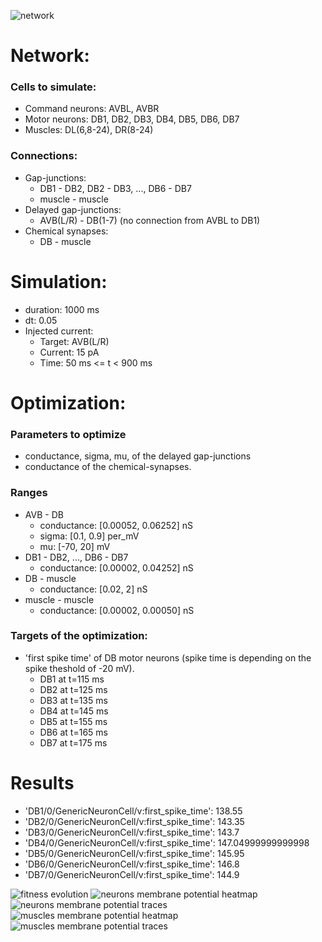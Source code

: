 ![network](avb-db-muscles_1.png)

# Network:

### Cells to simulate:

- Command neurons: AVBL, AVBR
- Motor neurons: DB1, DB2, DB3, DB4, DB5, DB6, DB7
- Muscles: DL(6,8-24), DR(8-24)

### Connections:

- Gap-junctions:
    - DB1 - DB2, DB2 - DB3, ..., DB6 - DB7
    - muscle - muscle 
- Delayed gap-junctions:
    - AVB(L/R) - DB(1-7) (no connection from AVBL to DB1)
- Chemical synapses:
    - DB - muscle


# Simulation:

- duration: 1000 ms
- dt: 0.05
- Injected current:
    - Target: AVB(L/R)
    - Current: 15 pA
    - Time: 50 ms <= t < 900 ms

# Optimization:

### Parameters to optimize

- conductance, sigma, mu, of the delayed gap-junctions
- conductance of the chemical-synapses.

### Ranges

- AVB - DB
    - conductance: [0.00052, 0.06252] nS
    - sigma: [0.1, 0.9] per_mV
    - mu: [-70, 20] mV 
- DB1 - DB2, ..., DB6 - DB7
    - conductance: [0.00002, 0.04252] nS
- DB - muscle
    - conductance: [0.02, 2] nS
- muscle - muscle
    - conductance: [0.00002, 0.00050] nS

### Targets of the optimization:

- 'first spike time' of DB motor neurons (spike time is depending on the spike theshold of -20 mV).
    - DB1 at t=115 ms
    - DB2 at t=125 ms
    - DB3 at t=135 ms
    - DB4 at t=145 ms
    - DB5 at t=155 ms
    - DB6 at t=165 ms
    - DB7 at t=175 ms


# Results

- 'DB1/0/GenericNeuronCell/v:first_spike_time': 138.55
- 'DB2/0/GenericNeuronCell/v:first_spike_time': 143.35
- 'DB3/0/GenericNeuronCell/v:first_spike_time': 143.7
- 'DB4/0/GenericNeuronCell/v:first_spike_time': 147.04999999999998
- 'DB5/0/GenericNeuronCell/v:first_spike_time': 145.95
- 'DB6/0/GenericNeuronCell/v:first_spike_time': 146.8
- 'DB7/0/GenericNeuronCell/v:first_spike_time': 144.9


![fitness evolution](evo.png)
![neurons membrane potential heatmap](neurons_C2_AVB_DB.png)
![neurons membrane potential traces](traces_neuron_AVB_DB_C2.png)
![muscles membrane potential heatmap](muscles_C2_AVB_DB.png)
![muscles membrane potential traces](traces_muscles_AVB_DB_C2.png)